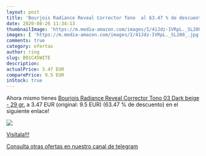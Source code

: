 ```yaml
---
layout: post
title: 'Bourjois Radiance Reveal Corrector Tono  al 63.47 % de descuento'
date: 2020-08-26 11:34:13
thumbnailImage: 'https://m.media-amazon.com/images/I/41Jdz-IVRpL._SL200_.jpg'
images: [ 'https://m.media-amazon.com/images/I/41Jdz-IVRpL._SL200_.jpg' ]
comments: true
category: ofertas
author: ring
slug: B01C45WITE
description:
actualPrice: 3.47 EUR
comparePrice: 9.5 EUR
inStock: true
---
```


Ahora mismo tienes [Bourjois Radiance Reveal Corrector Tono 03 Dark beige - 29 gr.](https://www.amazon.com/dp/B01C45WITE/?tag=redken08-20) a 3.47 EUR (original: 9.5 EUR) (63.47 %  de descuento) en el siguiente enlace!

[![](https://m.media-amazon.com/images/I/41Jdz-IVRpL._SL200_.jpg)](https://www.amazon.com/dp/B01C45WITE/?tag=redken08-20)

[Visítala!!!](https://www.amazon.com/dp/B01C45WITE/?tag=redken08-20)

[Consulta otras ofertas en nuestro canal de telegram](https://t.me/s/ofertas25)
